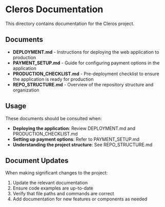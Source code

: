 # Cleros Documentation

This directory contains documentation for the Cleros project.

## Documents

- **DEPLOYMENT.md** - Instructions for deploying the web application to production
- **PAYMENT_SETUP.md** - Guide for configuring payment options in the application
- **PRODUCTION_CHECKLIST.md** - Pre-deployment checklist to ensure the application is ready for production
- **REPO_STRUCTURE.md** - Overview of the repository structure and organization

## Usage

These documents should be consulted when:

- **Deploying the application**: Review DEPLOYMENT.md and PRODUCTION_CHECKLIST.md
- **Setting up payment options**: Refer to PAYMENT_SETUP.md
- **Understanding the project structure**: See REPO_STRUCTURE.md

## Document Updates

When making significant changes to the project:

1. Update the relevant documentation
2. Ensure code examples are up-to-date
3. Verify that file paths and commands are correct
4. Add documentation for new features or components as needed 